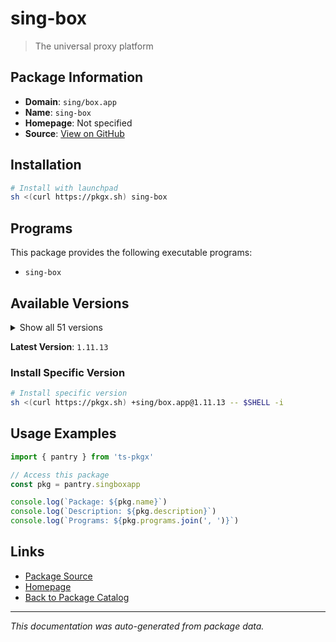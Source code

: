 # sing-box

> The universal proxy platform

## Package Information

- **Domain**: `sing/box.app`
- **Name**: `sing-box`
- **Homepage**: Not specified
- **Source**: [View on GitHub](https://github.com/pkgxdev/pantry/tree/main/projects/sing-box.app/package.yml)

## Installation

```bash
# Install with launchpad
sh <(curl https://pkgx.sh) sing-box
```

## Programs

This package provides the following executable programs:

- `sing-box`

## Available Versions

<details>
<summary>Show all 51 versions</summary>

- `1.11.13`, `1.11.12`, `1.11.11`, `1.11.10`, `1.11.9`
- `1.11.8`, `1.11.7`, `1.11.6`, `1.11.5`, `1.11.4`
- `1.11.3`, `1.11.2`, `1.11.1`, `1.11.0`, `1.10.7`
- `1.10.6`, `1.10.5`, `1.10.4`, `1.10.3`, `1.10.2`
- `1.10.1`, `1.10.0`, `1.9.7`, `1.9.6`, `1.9.5`
- `1.9.4`, `1.9.3`, `1.9.2`, `1.9.1`, `1.9.0`
- `1.8.14`, `1.8.13`, `1.8.12`, `1.8.11`, `1.8.10`
- `1.8.9`, `1.8.8`, `1.8.7`, `1.8.6`, `1.8.5`
- `1.8.4`, `1.8.2`, `1.8.1`, `1.8.0`, `1.7.8`
- `1.7.7`, `1.7.6`, `1.7.5`, `1.7.4`, `1.7.3`
- `1.7.2`

</details>

**Latest Version**: `1.11.13`

### Install Specific Version

```bash
# Install specific version
sh <(curl https://pkgx.sh) +sing/box.app@1.11.13 -- $SHELL -i
```

## Usage Examples

```typescript
import { pantry } from 'ts-pkgx'

// Access this package
const pkg = pantry.singboxapp

console.log(`Package: ${pkg.name}`)
console.log(`Description: ${pkg.description}`)
console.log(`Programs: ${pkg.programs.join(', ')}`)
```

## Links

- [Package Source](https://github.com/pkgxdev/pantry/tree/main/projects/sing-box.app/package.yml)
- [Homepage](#)
- [Back to Package Catalog](../package-catalog.md)

---

*This documentation was auto-generated from package data.*

